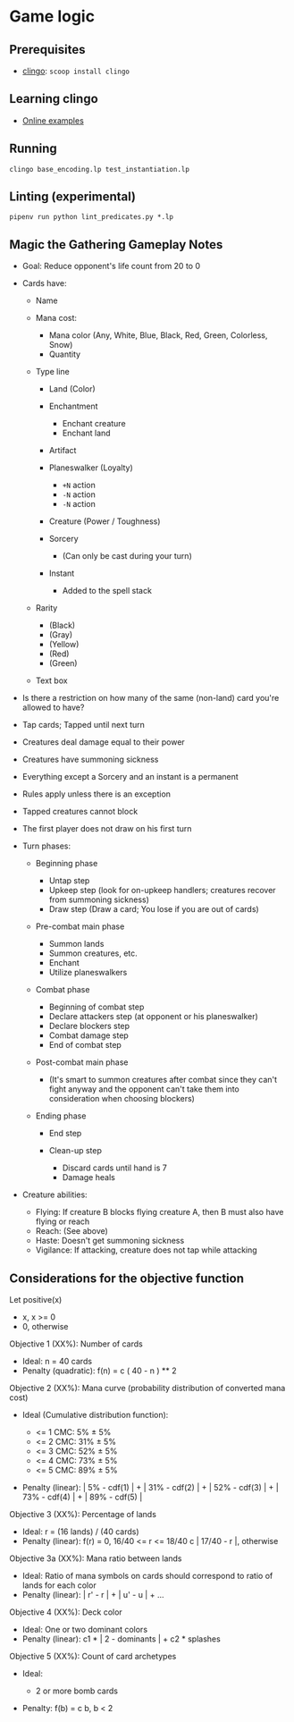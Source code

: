 [clingo]: https://potassco.org/clingo/

# Game logic

## Prerequisites

- [clingo]: `scoop install clingo`

## Learning clingo

- [Online examples](https://potassco.org/clingo/run/)

## Running

```shell
clingo base_encoding.lp test_instantiation.lp
```

## Linting (experimental)

```shell
pipenv run python lint_predicates.py *.lp
```

## Magic the Gathering Gameplay Notes

- Goal: Reduce opponent's life count from 20 to 0
- Cards have:

  - Name
  - Mana cost:

    - Mana color (Any, White, Blue, Black, Red, Green, Colorless, Snow)
    - Quantity

  - Type line

    - Land (Color)
    - Enchantment

      - Enchant creature
      - Enchant land

    - Artifact
    - Planeswalker (Loyalty)

      - `+N` action
      - `-N` action
      - `-N` action

    - Creature (Power / Toughness)
    - Sorcery

      - (Can only be cast during your turn)

    - Instant

      - Added to the spell stack

  - Rarity

    - (Black)
    - (Gray)
    - (Yellow)
    - (Red)
    - (Green)

  - Text box

- Is there a restriction on how many of the same (non-land) card you're allowed to have?
- Tap cards; Tapped until next turn
- Creatures deal damage equal to their power
- Creatures have summoning sickness
- Everything except a Sorcery and an instant is a permanent
- Rules apply unless there is an exception
- Tapped creatures cannot block
- The first player does not draw on his first turn

- Turn phases:

  - Beginning phase

    - Untap step
    - Upkeep step (look for on-upkeep handlers; creatures recover from summoning sickness)
    - Draw step (Draw a card; You lose if you are out of cards)

  - Pre-combat main phase

    - Summon lands
    - Summon creatures, etc.
    - Enchant
    - Utilize planeswalkers

  - Combat phase

    - Beginning of combat step
    - Declare attackers step (at opponent or his planeswalker)
    - Declare blockers step
    - Combat damage step
    - End of combat step

  - Post-combat main phase

    - (It's smart to summon creatures after combat since they can't fight anyway
      and the opponent can't take them into consideration when choosing blockers)

  - Ending phase

    - End step
    - Clean-up step

      - Discard cards until hand is 7
      - Damage heals

- Creature abilities:

  - Flying: If creature B blocks flying creature A, then B must also have flying or reach
  - Reach: (See above)
  - Haste: Doesn't get summoning sickness
  - Vigilance: If attacking, creature does not tap while attacking

## Considerations for the objective function

Let positive(x)
  - x, x >= 0
  - 0, otherwise

Objective 1 (XX%): Number of cards

- Ideal: n = 40 cards
- Penalty (quadratic): f(n) = c ( 40 - n ) ** 2

Objective 2 (XX%): Mana curve (probability distribution of converted mana cost)

- Ideal (Cumulative distribution function):

  - <= 1 CMC: 5% ± 5%
  - <= 2 CMC: 31% ± 5%
  - <= 3 CMC: 52% ± 5%
  - <= 4 CMC: 73% ± 5%
  - <= 5 CMC: 89% ± 5%

- Penalty (linear): | 5% - cdf(1) | + | 31% - cdf(2) | + | 52% - cdf(3) | + | 73% - cdf(4) | + | 89% - cdf(5) |

Objective 3 (XX%): Percentage of lands

- Ideal: r = (16 lands) / (40 cards)
- Penalty (linear): f(r) = 0, 16/40 <= r <= 18/40
  c | 17/40 - r |, otherwise

Objective 3a (XX%): Mana ratio between lands

- Ideal: Ratio of mana symbols on cards should correspond to ratio of lands for each color
- Penalty (linear): | r' - r | + | u' - u | + ...

Objective 4 (XX%): Deck color

- Ideal: One or two dominant colors
- Penalty (linear): c1 * | 2 - dominants | + c2 * splashes

Objective 5 (XX%): Count of card archetypes

- Ideal:

  - 2 or more bomb cards

- Penalty: f(b) = c b, b < 2
